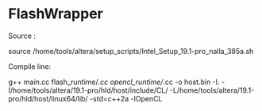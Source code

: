 # FlashWrapper
Source :

  source /home/tools/altera/setup_scripts/Intel_Setup_19.1-pro_nalla_385a.sh

Compile line: 
  
  g++ main.cc flash_runtime/*.cc opencl_runtime/*.cc -o host.bin -I. -I/home/tools/altera/19.1-pro/hld/host/include/CL/ -L/home/tools/altera/19.1-pro/hld/host/linux64/lib/ -std=c++2a -lOpenCL
